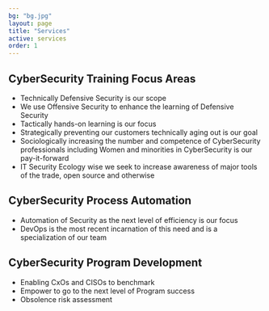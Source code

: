 ```yaml
---
bg: "bg.jpg"
layout: page
title: "Services"
active: services
order: 1
---
```

## CyberSecurity Training Focus Areas
* Technically Defensive Security is our scope
* We use Offensive Security to enhance the learning of Defensive Security
* Tactically hands-on learning is our focus
* Strategically preventing our customers technically aging out is our goal
* Sociologically increasing the number and competence of CyberSecurity professionals including Women and minorities in CyberSecurity is our pay-it-forward
* IT Security Ecology wise we seek to increase awareness of major tools of the trade, open source and otherwise

## CyberSecurity Process Automation
* Automation of Security as the next level of efficiency is our focus
* DevOps is the most recent incarnation of this need and is a specialization of our team

## CyberSecurity Program Development
* Enabling CxOs and CISOs to benchmark
* Empower to go to the next level of Program success
* Obsolence risk assessment 
